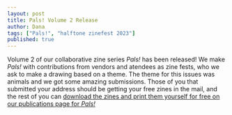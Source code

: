 ```yaml
---
layout: post
title: Pals! Volume 2 Release
author: Dana
tags: ["Pals!", "halftone zinefest 2023"]
published: true
---
```


Volume 2 of our collaborative zine series *Pals!* has been released! We make *Pals!* with contributions from vendors and atendees as zine fests, who we ask to make a drawing based on a theme. The theme for this issues was animals and we got some amazing submissions. Those of you that submitted your address should be getting your free zines in the mail, and the rest of you can [download the zines and print them yourself for free on our publications page for *Pals!*](https://www.dnaartists.net/publications/pals/#Vol2)

<!--more-->
